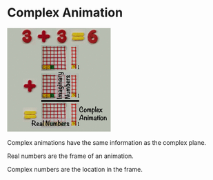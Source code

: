 # Complex Animation

![](../img/dynamic_t_complex.gif)

Complex animations have the same information as the complex plane.

Real numbers are the frame of an animation.

Complex numbers are the location in the frame.
